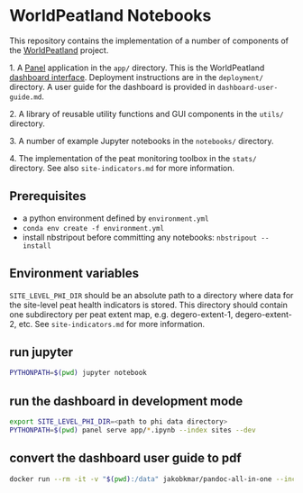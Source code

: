 # WorldPeatland Notebooks

This repository contains the implementation of a number of components of the [WorldPeatland](https://www.worldpeatland.org/) project.

1\. A [Panel](https://panel.holoviz.org/) application in the `app/` directory.
This is the WorldPeatland [dashboard interface](https://dashboard.worldpeatland.org/).
Deployment instructions are in the `deployment/` directory.
A user guide for the dashboard is provided in `dashboard-user-guide.md`.

2\. A library of reusable utility functions and GUI components in the `utils/` directory.

3\. A number of example Jupyter notebooks in the `notebooks/` directory.

4\. The implementation of the peat monitoring toolbox in the `stats/` directory.
See also `site-indicators.md` for more information.

## Prerequisites

- a python environment defined by `environment.yml`
- `conda env create -f environment.yml`
- install nbstripout before committing any notebooks: `nbstripout --install`

## Environment variables

`SITE_LEVEL_PHI_DIR` should be an absolute path to a directory where data for the site-level peat health indicators is stored.
This directory should contain one subdirectory per peat extent map, e.g. degero-extent-1, degero-extent-2, etc.
See `site-indicators.md` for more information.

## run jupyter

```bash
PYTHONPATH=$(pwd) jupyter notebook
```

## run the dashboard in development mode

```bash
export SITE_LEVEL_PHI_DIR=<path to phi data directory>
PYTHONPATH=$(pwd) panel serve app/*.ipynb --index sites --dev
```

## convert the dashboard user guide to pdf

```bash
docker run --rm -it -v "$(pwd):/data" jakobkmar/pandoc-all-in-one --include-in-header=dashboard-user-guide/header.tex dashboard-user-guide.md -o dashboard-user-guide.pdf
```
